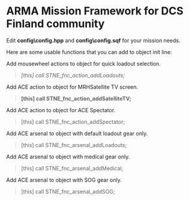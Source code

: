 # ARMA Mission Framework for DCS Finland community

Edit **config\config.hpp** and **config\config.sqf** for your mission needs.

Here are some usable functions that you can add to object init line:

Add mousewheel actions to object for quick loadout selection.
>*[this] call STNE_fnc_action_addLoadouts;*

Add ACE action to object for MRHSatellite TV screen.
>**[this] call STNE_fnc_action_addSatelliteTV;**

Add ACE action to object for ACE Spectator.
>[this] call STNE_fnc_action_addSpectator;

Add ACE arsenal to object with default loadout gear only.
>[this] call STNE_fnc_arsenal_addLoadouts;

Add ACE arsenal to object with medical gear only.
>[this] call STNE_fnc_arsenal_addMedical;

Add ACE arsenal to object with SOG gear only.
>[this] call STNE_fnc_arsenal_addSOG;

